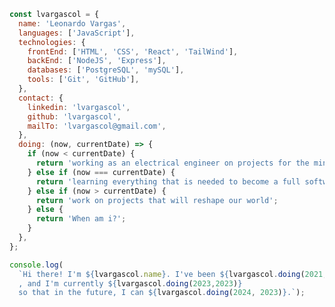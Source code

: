 <!-- ### Hi there 👋 -->



```javascript
const lvargascol = {
  name: 'Leonardo Vargas',
  languages: ['JavaScript'],
  technologies: {
    frontEnd: ['HTML', 'CSS', 'React', 'TailWind'],
    backEnd: ['NodeJS', 'Express'],
    databases: ['PostgreSQL', 'mySQL'],
    tools: ['Git', 'GitHub'],
  },
  contact: {
    linkedin: 'lvargascol',
    github: 'lvargascol',
    mailTo: 'lvargascol@gmail.com',
  },
  doing: (now, currentDate) => {
    if (now < currentDate) {
      return 'working as an electrical engineer on projects for the mining industry';
    } else if (now === currentDate) {
      return 'learning everything that is needed to become a full software engineer';
    } else if (now > currentDate) {
      return 'work on projects that will reshape our world';
    } else {
      return 'When am i?';
    }
  },
};

console.log(
  `Hi there! I'm ${lvargascol.name}. I've been ${lvargascol.doing(2021,2023)}
  , and I'm currently ${lvargascol.doing(2023,2023)}
  so that in the future, I can ${lvargascol.doing(2024, 2023)}.`);

```



<!--
**lvargascol/lvargascol** is a ✨ _special_ ✨ repository because its `README.md` (this file) appears on your GitHub profile.

Here are some ideas to get you started:

- 🔭 I’m currently working on ...
- 🌱 I’m currently learning ...
- 👯 I’m looking to collaborate on ...
- 🤔 I’m looking for help with ...
- 💬 Ask me about ...
- 📫 How to reach me: ...
- 😄 Pronouns: ...
- ⚡ Fun fact: ...
-->
